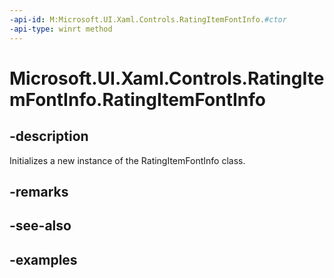 ```yaml
---
-api-id: M:Microsoft.UI.Xaml.Controls.RatingItemFontInfo.#ctor
-api-type: winrt method
---
```


<!-- Method syntax.
public RatingItemFontInfo.RatingItemFontInfo()
-->

# Microsoft.UI.Xaml.Controls.RatingItemFontInfo.RatingItemFontInfo

## -description

Initializes a new instance of the RatingItemFontInfo class.

## -remarks

## -see-also

## -examples

